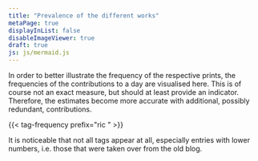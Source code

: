 ```yaml
---
title: "Prevalence of the different works"
metaPage: true
displayInList: false
disableImageViewer: true
draft: true
js: js/mermaid.js
---
```


In order to better illustrate the frequency of the respective prints, the frequencies of the contributions to a day are visualised here. This is of course not an exact measure, but should at least provide an indicator. Therefore, the estimates become more accurate with additional, possibly redundant, contributions.

{{< tag-frequency prefix="ric " >}}

It is noticeable that not all tags appear at all, especially entries with lower numbers, i.e. those that were taken over from the old blog.
